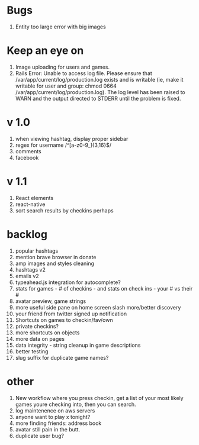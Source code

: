# Bugs
1. Entity too large error with big images

# Keep an eye on

1. Image uploading for users and games.
1. Rails Error: Unable to access log file. Please ensure that /var/app/current/log/production.log exists and is writable (ie, make it writable for user and group: chmod 0664 /var/app/current/log/production.log). The log level has been raised to WARN and the output directed to STDERR until the problem is fixed.

# v 1.0

1. when viewing hashtag, display proper sidebar
1. regex for username /^[a-z0-9_]{3,16}$/
1. comments
1. facebook

# v 1.1

1. React elements
1. react-native
1. sort search results by checkins perhaps

# backlog
1. popular hashtags
1. mention brave browser in donate
1. amp images and styles cleaning
1. hashtags v2
1. emails v2
1. typeahead.js integration for autocomplete?
1. stats for games - # of checkins - and stats on check ins - your # vs their #
1. avatar preview, game strings
1. more useful side pane on home screen slash more/better discovery
1. your friend from twitter signed up notification
1. Shortcuts on games to checkin/fav/own
1. private checkins?
1. more shortcuts on objects
1. more data on pages
1. data integrity - string cleanup in game descriptions
1. better testing
1. slug suffix for duplicate game names?

# other
1. New workflow where you press checkin, get a list of your most likely games youre checking into, then you can search.
1. log maintenence on aws servers
1. anyone want to play x tonight?
1. more finding friends: address book
1. avatar still pain in the butt.
1. duplicate user bug?